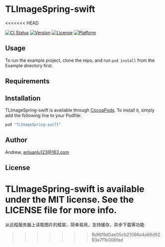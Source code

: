 # TLImageSpring-swift
<<<<<<< HEAD

[![CI Status](http://img.shields.io/travis/Andrew/TLImageSpring-swift.svg?style=flat)](https://travis-ci.org/Andrew/TLImageSpring-swift)
[![Version](https://img.shields.io/cocoapods/v/TLImageSpring-swift.svg?style=flat)](http://cocoapods.org/pods/TLImageSpring-swift)
[![License](https://img.shields.io/cocoapods/l/TLImageSpring-swift.svg?style=flat)](http://cocoapods.org/pods/TLImageSpring-swift)
[![Platform](https://img.shields.io/cocoapods/p/TLImageSpring-swift.svg?style=flat)](http://cocoapods.org/pods/TLImageSpring-swift)

## Usage

To run the example project, clone the repo, and run `pod install` from the Example directory first.

## Requirements

## Installation

TLImageSpring-swift is available through [CocoaPods](http://cocoapods.org). To install
it, simply add the following line to your Podfile:

```ruby
pod "TLImageSpring-swift"
```

## Author

Andrew, anluanlu123@163.com

## License

TLImageSpring-swift is available under the MIT license. See the LICENSE file for more info.
=======
从远程服务器上读取图片的框架，简单易用，支持缓存，异步下载等功能
>>>>>>> fb96f9d0ae05cb21096a4a66d9293e7f1b006fed
